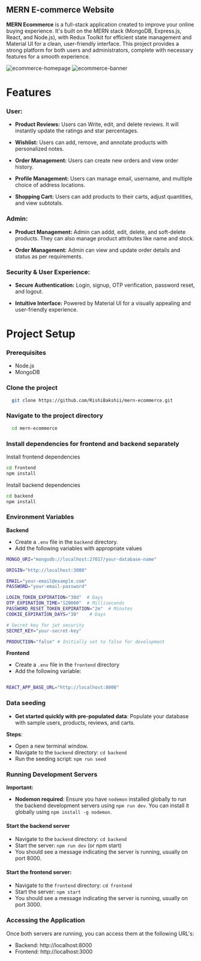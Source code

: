## MERN E-commerce Website

**MERN Ecommerce** is a full-stack application created to improve your online buying experience. It's built on the MERN stack (MongoDB, Express.js, React, and Node.js), with Redux Toolkit for efficient state management and Material UI for a clean, user-friendly interface. This project provides a strong platform for both users and administrators, complete with necessary features for a smooth experience.

![ecommerce-homepage](https://github.com/RishiBakshii/mern-ecommerce/blob/main/frontend/src/assets/images/front.png?raw=true)
![ecommerce-banner](https://github.com/RishiBakshii/mern-ecommerce/blob/main/frontend/src/assets/images/banner3.jpg?raw=true)


# **Features**

### **User:**
- **Product Reviews:** Users can Write, edit, and delete reviews. It will instantly update the ratings and star percentages.
  
- **Wishlist:** Users can add, remove, and annotate products with personalized notes.
  
- **Order Management:** Users can create new orders and view order history.
  
- **Profile Management:** Users can manage email, username, and multiple choice of address locations.
  
- **Shopping Cart:** Users can add products to their carts, adjust quantities, and view subtotals.

### **Admin:**
- **Product Management:** Admin can addd, edit, delete, and soft-delete products. They can also manage product attributes like name and stock.
  
- **Order Management:** Admin can view and update order details and status as per requirements.

### **Security & User Experience:**
- **Secure Authentication:** Login, signup, OTP verification, password reset, and logout.

- **Intuitive Interface:** Powered by Material UI for a visually appealing and user-friendly experience.

# **Project Setup**

### Prerequisites
- Node.js
- MongoDB

### Clone the project

```bash
  git clone https://github.com/RishiBakshii/mern-ecommerce.git
```

### Navigate to the project directory

```bash
  cd mern-ecommerce
```

### Install dependencies for frontend and backend separately

Install frontend dependencies
```bash
cd frontend
npm install
```

Install backend dependencies

```bash
cd backend
npm install
```

### Environment Variables
**Backend**
- Create a `.env` file in the `backend` directory.
- Add the following variables with appropriate values
```bash
MONGO_URI="mongodb://localhost:27017/your-database-name"

ORIGIN="http://localhost:3000"

EMAIL="your-email@example.com"
PASSWORD="your-email-password"

LOGIN_TOKEN_EXPIRATION="30d"  # Days
OTP_EXPIRATION_TIME="120000"  # Milliseconds
PASSWORD_RESET_TOKEN_EXPIRATION="2m"  # Minutes
COOKIE_EXPIRATION_DAYS="30"    # Days

# Secret key for jwt security
SECRET_KEY="your-secret-key"

PRODUCTION="false" # Initially set to false for development
```

**Frontend**
- Create a `.env` file in the `frontend` directory
- Add the following variable:
```bash

REACT_APP_BASE_URL="http://localhost:8000" 
```

### Data seeding
- **Get started quickly with pre-populated data**: Populate your database with sample users, products, reviews, and carts.

**Steps**:
- Open a new terminal window.
- Navigate to the `backend` directory: `cd backend`
- Run the seeding script: `npm run seed`

### Running Development Servers

**Important:**

- **Nodemon required**: Ensure you have `nodemon` installed globally to run the backend development servers using `npm run dev`. You can install it globally using `npm install -g nodemon`.

#### Start the backend server
- Navigate to the `backend` directory: `cd backend`
- Start the server: `npm run dev` (or npm start)
- You should see a message indicating the server is running, usually on port 8000.
     
#### Start the frontend server:
- Navigate to the `frontend` directory: `cd frontend`
- Start the server: `npm start`
- You should see a message indicating the server is running, usually on port 3000.

### Accessing the Application
Once both servers are running, you can access them at the following URL's:
- Backend: http://localhost:8000
- Frontend: http://localhost:3000